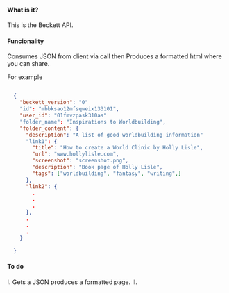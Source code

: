 #### What is it?

This is the Beckett API.



#### Funcionality

Consumes JSON from client via call then
Produces a formatted html where you can share.

For example

```JSON

  {
    "beckett_version": "0"
    "id": "mbbksao12mfsqweix133101",
    "user_id": "01fmvzpask310as"
    "folder_name": "Inspirations to Worldbuilding",
    "folder_content": {
      "description": "A list of good worldbuilding information"
      "link1": {
        "title": "How to create a World Clinic by Holly Lisle",
        "url": "www.hollylisle.com",
        "screenshot": "screenshot.png",
        "description": "Book page of Holly Lisle",
        "tags": ["worldbuilding", "fantasy", "writing",]
      },
      "link2": {
        .
        .
        .
      },
      .
      .
      .
    }

  }


```

#### To do

I. Gets a JSON produces a formatted page.
II.
